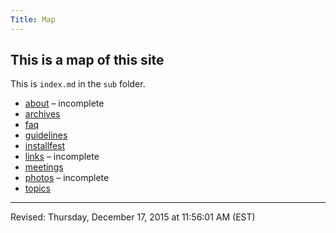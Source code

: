 ```yaml
---
Title: Map
---
```


## This is a map of this site

This is `index.md` in the `sub` folder.

* [about](?sub/about) &#8211; incomplete
* [archives](?sub/archives)
* [faq](?sub/faq)
* [guidelines](?sub/guidelines)
* [installfest](?sub/installfest)
* [links](?sub/links) &#8211; incomplete
* [meetings](?sub/meetings)
* [photos](?sub/photos) &#8211; incomplete
* [topics](?sub/topics)

--------------------
Revised: Thursday, December 17, 2015 at 11:56:01 AM (EST)
